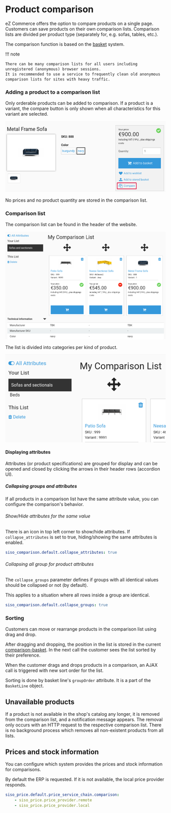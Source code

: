 # Product comparison

eZ Commerce offers the option to compare products on a single page.
Customers can save products on their own comparison lists.
Comparison lists are divided per product type (separately for, e.g. sofas, tables, etc.). 

The comparison function is based on the [basket](../basket/basket.md) system.

!!! note

    There can be many comparison lists for all users including unregistered (anonymous) browser sessions.
    It is recommended to use a service to frequently clean old anonymous comparison lists for sites with heavy traffic.

### Adding a product to a comparison list

Only orderable products can be added to comparison.
If a product is a variant, the compare button is only shown when all characteristics for this variant are selected.

![](../img/product_comparison_1.png "Add to comparison")

No prices and no product quantity are stored in the comparison list.

### Comparison list

The comparison list can be found in the header of the website.

![](../img/product_comparison_2.png)

The list is divided into categories per kind of product.

![](../img/product_comparison_categories.png)

#### Displaying attributes

Attributes (or product specifications) are grouped for display and can be opened and closed by clicking the arrows in their header rows (accordion UI).

##### Collapsing groups and attributes

If all products in a comparison list have the same attribute value, you can configure the comparison's behavior.

###### Show/Hide attributes for the same value

There is an icon in top left corner to show/hide attributes.
If `collapse_attributes` is set to true, hiding/showing the same attributes is enabled.

``` yaml
siso_comparison.default.collapse_attributes: true
```

###### Collapsing all group for product attributes

The `collapse_groups` parameter defines if groups with all identical values should be collapsed or not (by default). 

This applies to a situation where all rows inside a group are identical.

``` yaml
siso_comparison.default.collapse_groups: true
```

### Sorting

Customers can move or rearrange products in the comparison list using drag and drop.

After dragging and dropping, the position in the list is stored in the current [comparison-basket](product_comparison_api.md).
In the next call the customer sees the list sorted by their preference.

When the customer drags and drops products in a comparison, an AJAX call is triggered with new sort order for the list.

Sorting is done by basket line's `groupOrder` attribute. It is a part of the `BasketLine` object.

## Unavailable products

If a product is not available in the shop's catalog any longer, it is removed from the comparison list, and a notification message appears.
The removal only occurs with an HTTP request to the respective comparison list.
There is no background process which removes all non-existent products from all lists.

## Prices and stock information

You can configure which system provides the prices and stock information for comparisons.

By default the ERP is requested. If it is not available, the local price provider responds. 

``` yaml
siso_price.default.price_service_chain.comparison:
    - siso_price.price_provider.remote
    - siso_price.price_provider.local
```
